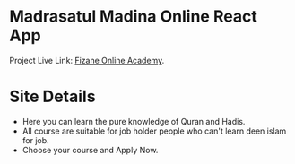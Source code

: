 # Madrasatul Madina Online React App

Project Live Link: [Fizane Online Academy](https://madrasatul-madina-online.netlify.app/).

# Site Details
* Here you can learn the pure knowledge of Quran and Hadis.
* All course are suitable for job holder people who can't learn deen islam for job.
* Choose your course and Apply Now. 

